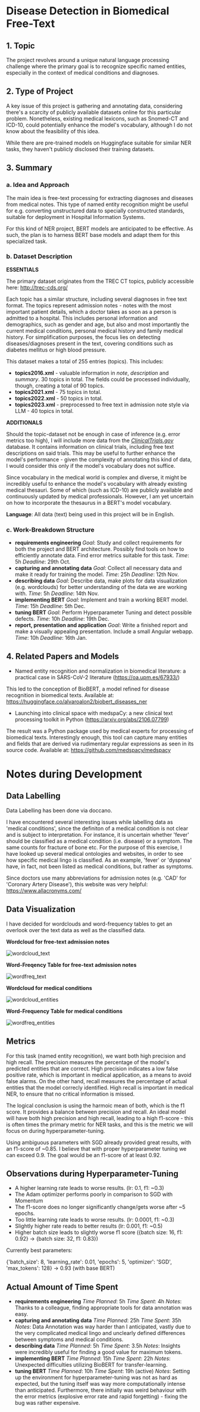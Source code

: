 # Disease Detection in Biomedical Free-Text

## 1. Topic

The project revolves around a unique natural language processing challenge where
the primary goal is to recognize specific named entities, especially in
the context of medical conditions and diagnoses.

## 2. Type of Project

A key issue of this project is gathering and annotating data, considering there's
a scarcity of publicly available datasets online for this particular problem. 
Nonetheless, existing medical lexicons, such as Snomed-CT and ICD-10, could 
potentially enhance the model's vocabulary, although I do not know about the
feasibility of this idea.

While there are pre-trained models on Huggingface suitable for similar NER tasks,
they haven't publicly disclosed their training datasets.

## 3. Summary

### a. Idea and Approach

The main idea is free-text processing for extracting diagnoses and diseases from
medical notes. This type of named entity recognition might be useful for e.g.
converting unstructured data to specially constructed standards, suitable for deployment
in Hospital Information Systems.

For this kind of NER project, BERT models are anticipated to be effective. As
such, the plan is to harness BERT base models and adapt them for this specialized task.

### b. Dataset Description

**ESSENTIALS**

The primary dataset originates from the TREC CT topics, publicly accessible
here: http://trec-cds.org/

Each topic has a similar structure, including several diagnoses in free text
format. The topics represent admission notes - notes with the most important
patient details, which a doctor takes as soon as a person is admitted to a 
hospital. This includes personal information and demographics, such as gender and age, but also
and most importantly the current medical conditions, personal medical history and
family medical history. For simplification purposes, the focus lies on
detecting diseases/diagnoses present in the text, covering conditions such as diabetes
mellitus or high blood pressure.

This dataset makes a total of 255 entries (topics). This includes:

- **topics2016.xml** - valuable information in *note*, *description* and *summary*.
30 topics in total. The fields could be processed individually, though, creating
a total of 90 topics.
- **topics2021.xml** - 75 topics in total.
- **topics2022.xml** - 50 topics in total.
- **topics2023.xml** - preprocessed to free text in admission note style via LLM - 40
topics in total.

**ADDITIONALS**

Should the topic-dataset not be enough in
case of inference (e.g. error metrics too high), I will include more data from the 
[*ClinicalTrials.gov*](https://clinicaltrials.gov/) database. It contains information on clinical trials, including
free text descriptions on said trials. This may be useful to further enhance the
model's performance - given the complexity of annotating this kind of data, I
would consider this only if the model's vocabulary does not suffice.

Since vocabulary in the medical world is complex and diverse, it might be
incredibly useful to enhance the model's vocabulary with already existing
medical thesauri. Some of which (such as ICD-10) are publicly available and
continuously updated by medical professionals. However, I am yet uncertain on
how to incorporate the thesaurus in a BERT's model vocabulary.

**Language**: All data (text) being used in this project will be in English.

### c. Work-Breakdown Structure

- **requirements engineering**
*Goal*: Study and collect requirements for both the project and BERT architecture. 
Possibly find tools on how to efficiently annotate data. Find error metrics suitable
for this task.
*Time*: 5h
*Deadline*: 29th Oct.
- **capturing and annotating data**
*Goal*: Collect all necessary data and make it
ready for training the model.
*Time*: 25h
*Deadline*: 12th Nov.
- **describing data**
*Goal*: Describe data, make plots for data visualization (e.g. wordclouds) for
better understanding of the data we are working with.
*Time*: 5h
*Deadline*: 14th Nov.
- **implementing BERT**
*Goal*: Implement and train a working BERT model.
*Time*: 15h
*Deadline*: 5th Dec.
- **tuning BERT**
*Goal*: Perform Hyperparameter Tuning and detect possible defects.
*Time*: 10h
*Deadline*: 19th Dec.
- **report, presentation and application**
*Goal*: Write a finished report and make a visually appealing presentation. Include a small Angular webapp.
*Time*: 10h
*Deadline*: 16th Jan.
  

## 4. Related Papers and Models

- Named entity recognition and normalization in biomedical literature: a practical case in SARS-CoV-2 literature (https://oa.upm.es/67933/)

This led to the conception of BioBERT, a model refined for disease recognition in biomedical texts. Available at: https://huggingface.co/alvaroalon2/biobert_diseases_ner

- Launching into clinical space with medspaCy: a new clinical text processing toolkit in Python (https://arxiv.org/abs/2106.07799)

The result was a Python package used by medical experts for processing of biomedical texts.
Interestingly enough, this tool can capture many entities and fields that are derived
via rudimentary regular expressions as seen in its source code. Available at: 
https://github.com/medspacy/medspacy

# Notes during Development

## Data Labelling

Data Labelling has been done via doccano.

I have encountered several interesting issues while labelling data as 'medical conditions', since the definiton of a medical condition is not clear and is subject
to interpretation. For instance, it is uncertain whether 'fever' should be classified as a medical condition (i.e. disease) or a symptom. The same counts for
fracture of bone etc. For the purpose of this exercise, I have looked up several medical ontologies and websites, in order to see how specific medical lingo
is classified. As an example, 'fever' or 'dyspnea' have, in fact, not been listed as medical conditions, but rather as symptoms.

Since doctors use many abbreviations for admission notes (e.g. 'CAD' for 'Coronary Artery Disease'), this website was very helpful: https://www.allacronyms.com/

## Data Visualization

I have decided for wordclouds and word-frequency tables to get an overlook over the text data as well as the classified data.

**Wordcloud for free-text admission notes**

![wordcloud_text](https://github.com/Padraig20/Applied-Deep-Learning-VU/assets/111874815/839b1ac2-4050-4118-8280-c526c8a7d525)

**Word-Freqency Table for free-text admission notes**

![wordfreq_text](https://github.com/Padraig20/Applied-Deep-Learning-VU/assets/111874815/103ff040-7beb-4611-a0de-14b00f0d79ed)

**Wordcloud for medical conditions**

![wordcloud_entities](https://github.com/Padraig20/Applied-Deep-Learning-VU/assets/111874815/d7e82fb8-530a-4aa6-b585-3e719a07def9)

**Word-Frequency Table for medical conditions**

![wordfreq_entities](https://github.com/Padraig20/Applied-Deep-Learning-VU/assets/111874815/f19901a2-bbc4-4dbb-895d-3609709da594)

## Metrics

For this task (named entity recognition), we want both high precision and high recall. The precision measures the percentage of the model's predicted entities that are correct. High precision indicates a low false positive rate, which is important in medical application, as a means to avoid false alarms. On the other hand, recall measures the percentage of actual entities that the model correcly identified. High recall is important in medical NER, to ensure that no critical information is missed.

The logical conclusion is using the harmoic mean of both, which is the f1 score. It provides a balance between precision and recall. An ideal model will have both high precision and high recall, leading to a high f1-score - this is often times the primary metric for NER tasks, and this is the metric we will focus on during hyperparameter-tuning.

Using ambiguous parameters with SGD already provided great results, with an f1-score of ~0.85. I believe that with proper hyperparameter tuning we can exceed 0.9. The goal would be an f1-score of at least 0.92.

## Observations during Hyperparameter-Tuning

- A higher learning rate leads to worse results. (lr: 0.1, f1: ~0.3)
- The Adam optimizer performs poorly in comparison to SGD with Momentum
- The f1-score does no longer significantly change/gets worse after ~5 epochs.
- Too little learning rate leads to worse results. (lr: 0.0001, f1: ~0.3)
- Slightly higher rate reads to better results (lr: 0.001, f1: ~0.5)
- Higher batch size leads to slightly worse f1 score ({batch size: 16, f1: 0.92} -> {batch size: 32, f1: 0.83}) 

Currently best parameters:

{'batch_size': 8, 'learning_rate': 0.01, 'epochs': 5, 'optimizer': 'SGD', 'max_tokens': 128} -> 0.93 (with base BERT)

## Actual Amount of Time Spent

- **requirements engineering**
*Time Planned*: 5h
*Time Spent*: 4h
*Notes*: Thanks to a colleague, finding appropriate tools for data annotation was easy.
- **capturing and annotating data**
*Time Planned*: 25h
*Time Spent*: 35h
*Notes*: Data Annotation was way harder than I anticipated, vastly due to the very complicated medical lingo and unclearly defined differences between symptoms and medical conditions.
- **describing data**
*Time Planned*: 5h
*Time Spent*: 3.5h
*Notes*: Insights were incredibly useful for finding a good value for maximum tokens.
- **implementing BERT**
*Time Planned*: 15h
*Time Spent*: 22h
*Notes*: Unexpected difficulties utilizing BioBERT for transfer-learning.
- **tuning BERT**
*Time Planned*: 10h
*Time Spent*: 19h (active)
*Notes*: Setting up the environment for hyperparameter-tuning was not as hard as expected, but the tuning itself was way more computationally intense than anticipated. Furthermore, there initially was weird behaviour with the error metrics (explosive error rate and rapid forgetting) - fixing the bug was rather expensive.
